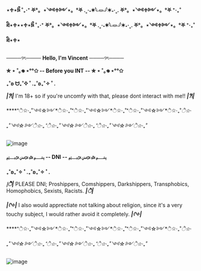 ****⋆♱⋆ཋྀ ˚₊‧⁺ ⛧°。⋆༺♱༻⋆。°⛧ .˳·˖✶𓆩𓁺𓆪✶˖·˳. ⛧°。⋆༺♱༻⋆。°⛧ ⁺‧₊˚ ཐི⋆♱⋆⋆♱⋆ཋྀ ˚₊‧⁺ ⛧°。⋆༺♱༻⋆。°⛧ .˳·˖✶𓆩𓁺𓆪✶˖·˳. ⛧°。⋆༺♱༻⋆。°⛧ ⁺‧₊˚ ཐི⋆♱⋆****

────୨ৎ──── ****Hello, I'm Vincent**** ────୨ৎ────

****✮ ⋆ ˚｡𖦹 ⋆°°✩ -- Before you INT -- ✮ ⋆ ˚｡𖦹 ⋆°°✩****

****₊˚ʚ ᗢ₊˚✧ ﾟ.₊˚ʚ₊˚✧ ﾟ.****

***|𐙚|*** I'm 18+ so if you're uncomfy with that, please dont interact with me!! ***|𐙚|***


*****ੈ✩‧₊˚༺☆༻*ੈ✩‧₊˚*ੈ✩‧₊˚༺☆༻*ੈ✩‧₊˚*ੈ✩‧₊˚༺☆༻*ੈ✩‧₊˚*ੈ✩‧₊˚༺☆༻*ੈ✩‧₊˚*ੈ✩‧₊˚༺☆༻*ੈ✩‧₊˚*ੈ✩‧₊˚༺☆༻*ੈ✩‧₊˚******


![image](https://github.com/user-attachments/assets/04f8bb57-e7c1-4f18-9990-126821c33f5e)

****﷽ -- DNI -- ﷽****

****₊˚ʚ₊˚✧ ﾟ.₊˚ʚ₊˚✧ ﾟ.****

***|ੈੈੈ|*** PLEASE DNI; Proshippers, Comshippers, Darkshippers, Transphobics, Homophobics, Sexists, Racists. ***|ੈ|***

***|ᡣ✧|*** I also would apprectiate not talking about religion, since it's a very touchy subject, I would rather avoid it completely. ***|ᡣ✧|***

*****ੈ✩‧₊˚༺☆༻*ੈ✩‧₊˚*ੈ✩‧₊˚༺☆༻*ੈ✩‧₊˚*ੈ✩‧₊˚༺☆༻*ੈ✩‧₊˚*ੈ✩‧₊˚༺☆༻*ੈ✩‧₊˚*ੈ✩‧₊˚༺☆༻*ੈ✩‧₊˚*ੈ✩‧₊˚༺☆༻*ੈ✩‧₊˚******

![image](https://github.com/user-attachments/assets/b25f170b-db0f-40c0-8f2f-d40b2fbc943a)

<!---
ptvvic/ptvvic is a ✨ special ✨ repository because its `README.md` (this file) appears on your GitHub profile.
You can click the Preview link to take a look at your changes.
--->

